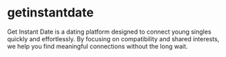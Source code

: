 # getinstantdate
Get Instant Date is a dating platform designed to connect young singles quickly and effortlessly. By focusing on compatibility and shared interests, we help you find meaningful connections without the long wait.
